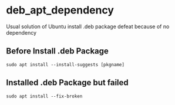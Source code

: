 # deb_apt_dependency
Usual solution of Ubuntu install .deb package defeat because of no dependency

## Before Install .deb Package

```
sudo apt install --install-suggests [pkgname]
```

## Installed .deb Package but failed

```
sudo apt install --fix-broken
```
